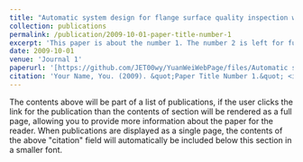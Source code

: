```yaml
---
title: "Automatic system design for flange surface quality inspection with a bionic motion-vision paradigm"
collection: publications
permalink: /publication/2009-10-01-paper-title-number-1
excerpt: 'This paper is about the number 1. The number 2 is left for future work.'
date: 2009-10-01
venue: 'Journal 1'
paperurl: '[https://github.com/JET00wy/YuanWeiWebPage/files/Automatic system design for flange surface quality inspection with a bionic motion vision paradigm.pdf](https://www.tandfonline.com/doi/full/10.1080/02533839.2020.1819430)'
citation: 'Your Name, You. (2009). &quot;Paper Title Number 1.&quot; <i>Journal 1</i>. 1(1).'
---
```


The contents above will be part of a list of publications, if the user clicks the link for the publication than the contents of section will be rendered as a full page, allowing you to provide more information about the paper for the reader. When publications are displayed as a single page, the contents of the above "citation" field will automatically be included below this section in a smaller font.
